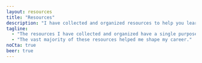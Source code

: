```yaml
---
layout: resources
title: "Resources"
description: "I have collected and organized resources to help you learn and get the first UI developer job more efficiently."
tagline:
  - "The resources I have collected and organized have a single purpose—to help you learn and get the first UI developer job more efficiently."
  - "The vast majority of these resources helped me shape my career."
noCta: true
beer: true
---
```

